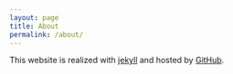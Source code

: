 ```yaml
---
layout: page
title: About
permalink: /about/
---
```


This website is realized with [jekyll](https://jekyllrb.com/) and hosted by [GitHub](https://github.com/).